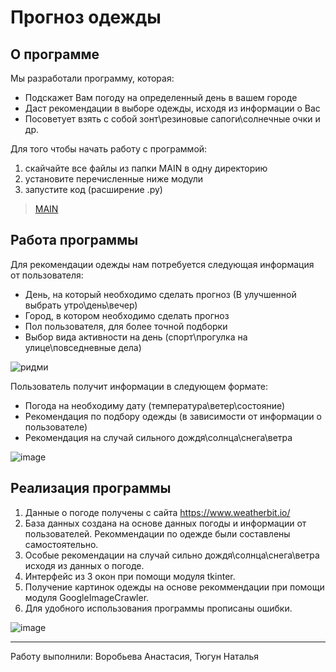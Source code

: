 # Прогноз одежды
## О программе ##

Мы разработали программу, которая:
* Подскажет Вам погоду на определенный день в вашем городе
* Даст рекомендации в выборе одежды, исходя из информации о Вас
* Посоветует взять с собой зонт\резиновые сапоги\солнечные очки и др.

Для того чтобы начать работу с программой:
1. скайчайте все файлы из папки MAIN в одну директорию
2. установите перечисленные ниже модули
3. запустите код (расширение .py)
>[MAIN](https://github.com/NataTyugun/project-3-semester/blob/main/final_job/LAST.py)

## Работа программы ##

Для рекомендации одежды нам потребуется следующая информация от пользователя:
* День, на который необходимо сделать прогноз (В улучшенной выбрать утро\день\вечер)
* Город, в котором необходимо сделать прогноз
* Пол пользователя, для более точной подборки
* Выбор вида активности на день (спорт\прогулка на улице\повседневные дела)


![ридми](https://user-images.githubusercontent.com/99788525/212077531-10ed9f52-31b1-44ae-8c42-7a66173a559a.png)



Пользователь получит информации в следующем формате:
* Погода на необходиму дату (температура\ветер\состояние)
* Рекомендация по подбору одежды (в зависимости от информации о пользователе)
* Рекомендация на случай сильного дождя\солнца\снега\ветра

![image](https://user-images.githubusercontent.com/99526918/212069507-7a507169-dca5-4b94-92ec-03ca5a8bcf38.png)

## Реализация программы ##
1. Данные о погоде получены с сайта https://www.weatherbit.io/
2. База данных создана на основе данных погоды и информации от пользователей. Рекоммендации по одежде были составлены самостоятельно.
3. Особые рекомендации на случай сильно дождя\солнца\снега\ветра исходя из данных о погоде.
4. Интерфейс из 3 окон при помощи модуля tkinter.
5. Получение картинок одежды на основе рекоммендации при помощи модуля GoogleImageCrawler.
6. Для удобного использования программы прописаны ошибки.

![image](https://user-images.githubusercontent.com/99526918/212069023-6a4db738-03ea-4e38-a1c4-5a2b01dd4196.png)

***
Работу выполнили: Воробьева Анастасия, Тюгун Наталья
